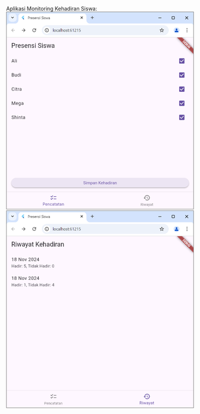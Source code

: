 Aplikasi Monitoring Kehadiran Siswa:
![Screenshot Presensi Siswa](images/image1.png)
![Screenshot Presensi Siswa](images/image2.png)